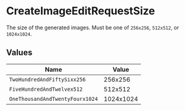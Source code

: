# CreateImageEditRequestSize

The size of the generated images. Must be one of `256x256`, `512x512`, or `1024x1024`.


## Values

| Name                            | Value                           |
| ------------------------------- | ------------------------------- |
| `TwoHundredAndFiftySixx256`     | 256x256                         |
| `FiveHundredAndTwelvex512`      | 512x512                         |
| `OneThousandAndTwentyFourx1024` | 1024x1024                       |